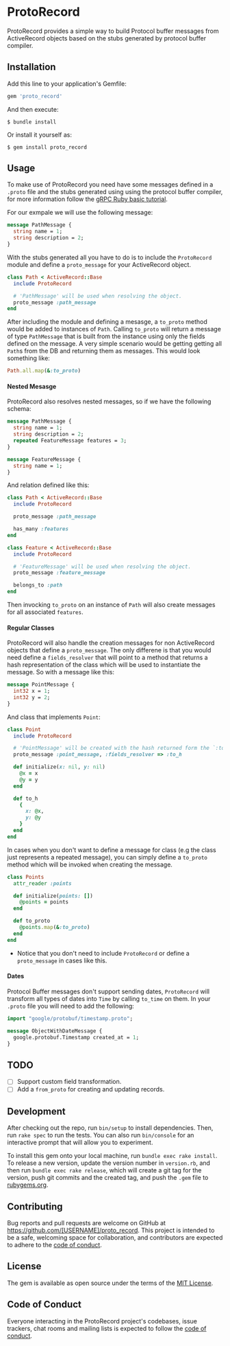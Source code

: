 # ProtoRecord

ProtoRecord provides a simple way to build Protocol buffer messages from ActiveRecord objects based on the stubs generated by protocol buffer compiler.

## Installation

Add this line to your application's Gemfile:

```ruby
gem 'proto_record'
```

And then execute:

    $ bundle install

Or install it yourself as:

    $ gem install proto_record

## Usage

To make use of ProtoRecord you need have some messages defined in a `.proto` file and the stubs generated using using the protocol buffer compiler, for more information follow the [gRPC Ruby basic tutorial](https://grpc.io/docs/languages/ruby/basics).

For our exmpale we will use the following message:
```proto
message PathMessage {
  string name = 1;
  string description = 2;
}
```
With the stubs generated all you have to do is to include the `ProtoRecord` module and define a `proto_message` for your ActiveRecord object.
```ruby
class Path < ActiveRecord::Base
  include ProtoRecord

  # 'PathMessage' will be used when resolving the object.
  proto_message :path_message
end
```
After including the module and defining a mesasge, a `to_proto` method would be added to instances of `Path`. Calling `to_proto` will return a message of type `PathMessage` that is built from the instance using only the fields defined on the message. A very simple scenario would be getting getting all `Path`s from the DB and returning them as messages. This would look something like:
```ruby
Path.all.map(&:to_proto)
```

#### Nested Mesasge
ProtoRecord also resolves nested messages, so if we have the following schema:
```proto
message PathMessage {
  string name = 1;
  string description = 2;
  repeated FeatureMessage features = 3;
}

message FeatureMessage {
  string name = 1;
}
```
And relation defined like this:
```ruby
class Path < ActiveRecord::Base
  include ProtoRecord

  proto_message :path_message

  has_many :features
end

class Feature < ActiveRecord::Base
  include ProtoRecord

  # 'FeatureMessage' will be used when resolving the object.
  proto_message :feature_message

  belongs_to :path
end
```
Then invocking `to_proto` on an instance of `Path` will also create messages for all associated `features`.

#### Regular Classes
ProtoRecord will also handle the creation messages for non ActiveRecord objects that define a `proto_message`. The only differene is that you would need define a `fields_resolver` that will point to a method that returns a hash representation of the class which will be used to instantiate the message.
So with a message like this:
```proto
message PointMessage {
  int32 x = 1;
  int32 y = 2;
}
```
And class that implements `Point`:
```ruby
class Point
  include ProtoRecord

  # 'PointMessage' will be created with the hash returned form the `:to_h` method.
  proto_message :point_message, :fields_resolver => :to_h

  def initialize(x: nil, y: nil)
    @x = x
    @y = y
  end

  def to_h
    {
      x: @x,
      y: @y
    }
  end
end
```
In cases when you don't want to define a message for class (e.g the class just represents a repeated message), you can simply define a `to_proto` method which will be invoked when creating the message.
```ruby
class Points
  attr_reader :points

  def initialize(points: [])
    @points = points
  end

  def to_proto
    @points.map(&:to_proto)
  end
end
```
* Notice that you don't need to include `ProtoRecord` or define a `proto_message` in cases like this.

#### Dates
Protocol Buffer messages don't support sending dates, `ProtoRecord` will transform all types of dates into `Time` by calling `to_time` on them. In your `.proto` file you will need to add the following:
```proto
import "google/protobuf/timestamp.proto";

message ObjectWithDateMessage {
  google.protobuf.Timestamp created_at = 1;
}
```

## TODO
- [ ] Support custom field transformation.
- [ ] Add a `from_proto` for creating and updating records.

## Development

After checking out the repo, run `bin/setup` to install dependencies. Then, run `rake spec` to run the tests. You can also run `bin/console` for an interactive prompt that will allow you to experiment.

To install this gem onto your local machine, run `bundle exec rake install`. To release a new version, update the version number in `version.rb`, and then run `bundle exec rake release`, which will create a git tag for the version, push git commits and the created tag, and push the `.gem` file to [rubygems.org](https://rubygems.org).

## Contributing

Bug reports and pull requests are welcome on GitHub at https://github.com/[USERNAME]/proto_record. This project is intended to be a safe, welcoming space for collaboration, and contributors are expected to adhere to the [code of conduct](https://github.com/[USERNAME]/proto_record/blob/master/CODE_OF_CONDUCT.md).

## License

The gem is available as open source under the terms of the [MIT License](https://opensource.org/licenses/MIT).

## Code of Conduct

Everyone interacting in the ProtoRecord project's codebases, issue trackers, chat rooms and mailing lists is expected to follow the [code of conduct](https://github.com/[USERNAME]/proto_record/blob/master/CODE_OF_CONDUCT.md).
